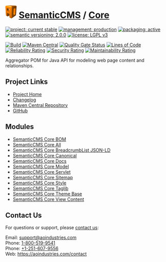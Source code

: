 # [<img src="ao-logo.png" alt="AO Logo" width="35" height="40">](https://github.com/aoindustries) [SemanticCMS](https://github.com/aoindustries/semanticcms) / [Core](https://github.com/aoindustries/semanticcms-core)

[![project: current stable](https://semanticcms.com/ao-badges/project-current-stable.svg)](https://aoindustries.com/life-cycle#project-current-stable)
[![management: production](https://semanticcms.com/ao-badges/management-production.svg)](https://aoindustries.com/life-cycle#management-production)
[![packaging: active](https://semanticcms.com/ao-badges/packaging-active.svg)](https://aoindustries.com/life-cycle#packaging-active)  
[![semantic versioning: 2.0.0](https://semanticcms.com/ao-badges/semver-2.0.0.svg)](http://semver.org/spec/v2.0.0.html)
[![license: LGPL v3](https://semanticcms.com/ao-badges/license-lgpl-3.0.svg)](https://www.gnu.org/licenses/lgpl-3.0)

[![Build](https://github.com/aoindustries/semanticcms-core/workflows/Build/badge.svg?branch=1.x)](https://github.com/aoindustries/semanticcms-core/actions?query=workflow%3ABuild)
[![Maven Central](https://maven-badges.herokuapp.com/maven-central/com.semanticcms/semanticcms-core/badge.svg)](https://maven-badges.herokuapp.com/maven-central/com.semanticcms/semanticcms-core)
[![Quality Gate Status](https://sonarcloud.io/api/project_badges/measure?branch=1.x&project=com.semanticcms%3Asemanticcms-core&metric=alert_status)](https://sonarcloud.io/dashboard?branch=1.x&id=com.semanticcms%3Asemanticcms-core)
[![Lines of Code](https://sonarcloud.io/api/project_badges/measure?branch=1.x&project=com.semanticcms%3Asemanticcms-core&metric=ncloc)](https://sonarcloud.io/component_measures?branch=1.x&id=com.semanticcms%3Asemanticcms-core&metric=ncloc)  
[![Reliability Rating](https://sonarcloud.io/api/project_badges/measure?branch=1.x&project=com.semanticcms%3Asemanticcms-core&metric=reliability_rating)](https://sonarcloud.io/component_measures?branch=1.x&id=com.semanticcms%3Asemanticcms-core&metric=Reliability)
[![Security Rating](https://sonarcloud.io/api/project_badges/measure?branch=1.x&project=com.semanticcms%3Asemanticcms-core&metric=security_rating)](https://sonarcloud.io/component_measures?branch=1.x&id=com.semanticcms%3Asemanticcms-core&metric=Security)
[![Maintainability Rating](https://sonarcloud.io/api/project_badges/measure?branch=1.x&project=com.semanticcms%3Asemanticcms-core&metric=sqale_rating)](https://sonarcloud.io/component_measures?branch=1.x&id=com.semanticcms%3Asemanticcms-core&metric=Maintainability)

Aggregator POM for Java API for modeling web page content and relationships.

## Project Links
* [Project Home](https://semanticcms.com/core/)
* [Changelog](https://semanticcms.com/core/changelog)
* [Maven Central Repository](https://search.maven.org/artifact/com.semanticcms/semanticcms-core)
* [GitHub](https://github.com/aoindustries/semanticcms-core)

## Modules
* [SemanticCMS Core BOM](https://github.com/aoindustries/semanticcms-core-bom)
* [SemanticCMS Core All](https://github.com/aoindustries/semanticcms-core-all)
* [SemanticCMS Core BreadcrumbList JSON-LD](https://github.com/aoindustries/semanticcms-core-breadcrumblist-json-ld)
* [SemanticCMS Core Canonical](https://github.com/aoindustries/semanticcms-core-canonical)
* [SemanticCMS Core Docs](https://github.com/aoindustries/semanticcms-core-docs)
* [SemanticCMS Core Model](https://github.com/aoindustries/semanticcms-core-model)
* [SemanticCMS Core Servlet](https://github.com/aoindustries/semanticcms-core-servlet)
* [SemanticCMS Core Sitemap](https://github.com/aoindustries/semanticcms-core-sitemap)
* [SemanticCMS Core Style](https://github.com/aoindustries/semanticcms-core-style)
* [SemanticCMS Core Taglib](https://github.com/aoindustries/semanticcms-core-taglib)
* [SemanticCMS Core Theme Base](https://github.com/aoindustries/semanticcms-core-theme-base)
* [SemanticCMS Core View Content](https://github.com/aoindustries/semanticcms-core-view-content)

## Contact Us
For questions or support, please [contact us](https://aoindustries.com/contact):

Email: [support@aoindustries.com](mailto:support@aoindustries.com)  
Phone: [1-800-519-9541](tel:1-800-519-9541)  
Phone: [+1-251-607-9556](tel:+1-251-607-9556)  
Web: https://aoindustries.com/contact
